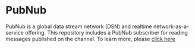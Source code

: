 # PubNub

PubNub is a global data stream network (DSN) and realtime network-as-a-service offering.
This repository includes a PubNub subscriber for reading messages published on the channel.
To learn more, please [click here](docs/PubNubSubscriber-streamingsource.md)
